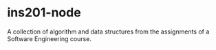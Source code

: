 ins201-node
===========

A collection of algorithm and data structures from the assignments of a Software Engineering course.
